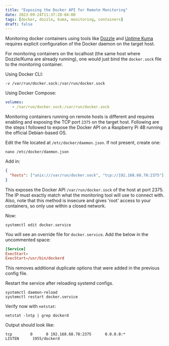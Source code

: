 ```yaml
---
title: "Exposing the Docker API for Remote Monitoring"
date: 2023-09-24T11:37:28-04:00
tags: [docker, dozzle, kuma, monitoring, containers]
draft: false
---
```


Monitoring docker containers using tools like [Dozzle](https://dozzle.dev/) and [Uptime Kuma](https://uptime.kuma.pet/) requires explicit configuration of the Docker daemon on the target host.

For monitoring containers on the localhost (the same host where Dozzle/Kuma are already running), one would just bind the `docker.sock` file to the monitoring container.

Using Docker CLI:

```shell
-v /var/run/docker.sock:/var/run/docker.sock
```

Using Docker Compose:

```yaml
volumes:
   - /var/run/docker.sock:/var/run/docker.sock
```

Monitoring containers running on remote hosts is different and requires enabling and exposing the TCP port
`2375` on the target host. Following are the steps I followed to expose the Docker API on a Raspberry Pi 4B
running the official Debian-based OS.

Edit the file located at `/etc/docker/daemon.json`. If not present, create one:

```shell
nano /etc/docker/daemon.json
```

Add in:

```json
{
  "hosts": ["unix:///var/run/docker.sock", "tcp://192.168.68.78:2375"]
}
```

This exposes the Docker API `/var/run/docker.sock` of the host at port 2375.
The IP must exactly match what the monitoring tool will use to connect with. Also, note that this method is
insecure and gives 'root' access to your containers, so only use within a closed network.

Now:

```shell
systemctl edit docker.service
```

You will see an override file for `docker.service`. Add the below in the uncommented space:

```conf
[Service]
ExecStart=
ExecStart=/usr/bin/dockerd
```

This removes additional duplicate options that were added in the previous config file.

Restart the service after reloading systemd configs.

```shell
systemctl daemon-reload
systemctl restart docker.service
```

Verify now with `netstat`:

```shell
netstat -lntp | grep dockerd
```

Output should look like:

```shell
tcp        0      0 192.168.68.78:2375      0.0.0.0:*               LISTEN      1955/dockerd
```
